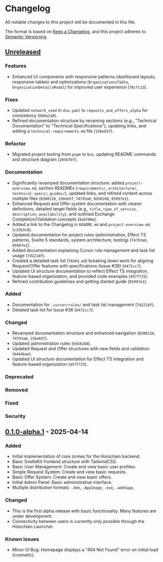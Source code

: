 # Changelog
All notable changes to this project will be documented in this file.

The format is based on [Keep a Changelog](https://keepachangelog.com/en/1.0.0/),
and this project adheres to [Semantic Versioning](https://semver.org/spec/v2.0.0.html).

## [Unreleased]

### Features

- Enhanced UI components with responsive patterns (dashboard layouts, responsive tables) and optimizations (`OrganizationsTable`, `OrganizationDetailsModal`) for improved user experience (`78cfc23`).

### Fixes

- Updated `network_seed` in `dna.yaml` to `requests_and_offers_alpha` for consistency (`608a2a8`).
- Refined documentation structure by renaming sections (e.g., "Technical Documentation" to "Technical Specifications"), updating links, and adding a `technical-requirements.md` file (`156e65f`).

### Refactor

- Migrated project tooling from `pnpm` to `bun`, updating README commands and structure diagram (`205bfbf`).

### Documentation

- Significantly revamped documentation structure: added `project-overview.md`, section READMEs (`requirements/`, `architecture/`, `technical-specs/`, `guides/`), updated links, and refined content across multiple files (`0300116`, `156e65f`, `74793a6`, `9d58168`, `95997e1`).
- Enhanced Request and Offer system documentation with clearer definitions, detailed target fields (e.g., `title`, `type_of_service`, `description`, `availability`), and outlined Exchange Completion/Validation concepts (`9a6700e`).
- Added a link to the Changelog in `README.md` and `project-overview.md` (`c33b3c8`).
- Updated documentation for project rules (administration, Effect TS patterns, Svelte 5 standards, system architecture, testing) (`74793a6`, `95997e1`).
- Added documentation explaining Cursor rule management and task list usage (`7d2218f`).
- Created a detailed task list (`TASKS.md`) breaking down work for aligning Request/Offer features with specifications (Issue #38) (`d472cc7`).
- Updated UI structure documentation to reflect Effect TS integration, feature-based organization, and provided code examples (`457f725`).
- Refined contribution guidelines and getting started guide (`95997e1`).

### Added
- Documentation for `.cursor/rules/` and task list management (`7d2218f`).
- Detailed task list for Issue #38 (`d472cc7`).

### Changed
- Revamped documentation structure and enhanced navigation (`0300116`, `74793a6`, `156e65f`).
- Updated administration rules (`9d58168`).
- Updated Request and Offer structures with new fields and validation (`4444bae`).
- Updated UI structure documentation for Effect TS integration and feature-based organization (`457f725`).

### Deprecated
### Removed
### Fixed
### Security

## [0.1.0-alpha.1] - 2025-04-14

### Added

-   Initial implementation of core zomes for the Holochain backend.
-   Basic SvelteKit frontend structure with TailwindCSS.
-   Basic User Management: Create and view basic user profiles.
-   Simple Request System: Create and view basic requests.
-   Basic Offer System: Create and view basic offers.
-   Initial Admin Panel: Basic administrative interface.
-   Multiple distribution formats: `.deb`, `.AppImage`, `.exe`, `.webhapp`.

### Changed

-   This is the first alpha release with basic functionality. Many features are under development.
-   Connectivity between users is currently only possible through the Holochain Launcher.

### Known Issues

-   Minor UI Bug: Homepage displays a "404 Not Found" error on initial load (cosmetic).

[Unreleased]: https://github.com/happenings-community/requests-and-offers/compare/v0.1.0-alpha.1...HEAD
[0.1.0-alpha.1]: https://github.com/happenings-community/requests-and-offers/releases/tag/v0.1.0-alpha.1 